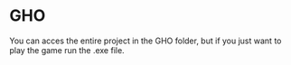 # GHO

You can acces the entire project in the GHO folder, but if you just want to play the game run the .exe file.
